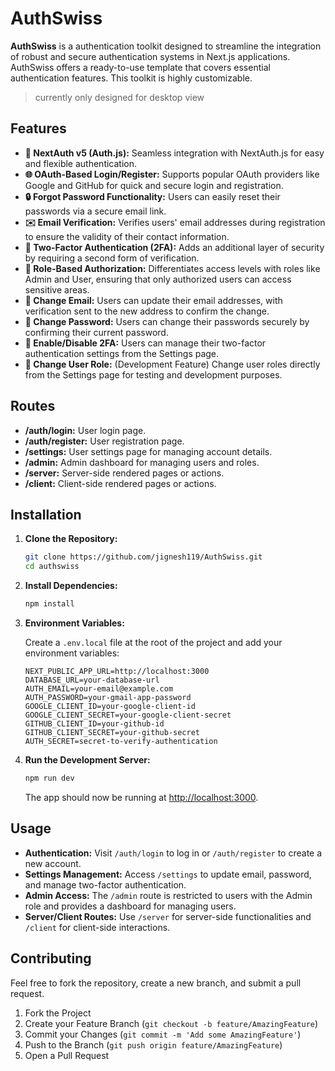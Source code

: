 # AuthSwiss

**AuthSwiss** is a authentication toolkit designed to streamline the integration of robust and secure authentication systems in Next.js applications. AuthSwiss offers a ready-to-use template that covers essential authentication features. This toolkit is highly customizable.
> currently only designed for desktop view

## Features

- **🔐 NextAuth v5 (Auth.js):** Seamless integration with NextAuth.js for easy and flexible authentication.
- **🌐 OAuth-Based Login/Register:** Supports popular OAuth providers like Google and GitHub for quick and secure login and registration.
- **🔒 Forgot Password Functionality:** Users can easily reset their passwords via a secure email link.
- **✉️ Email Verification:** Verifies users' email addresses during registration to ensure the validity of their contact information.
- **📱 Two-Factor Authentication (2FA):** Adds an additional layer of security by requiring a second form of verification.
- **👥 Role-Based Authorization:** Differentiates access levels with roles like Admin and User, ensuring that only authorized users can access sensitive areas.
- **📧 Change Email:** Users can update their email addresses, with verification sent to the new address to confirm the change.
- **🔑 Change Password:** Users can change their passwords securely by confirming their current password.
- **🔔 Enable/Disable 2FA:** Users can manage their two-factor authentication settings from the Settings page.
- **🔄 Change User Role:** (Development Feature) Change user roles directly from the Settings page for testing and development purposes.

## Routes

- **/auth/login:** User login page.
- **/auth/register:** User registration page.
- **/settings:** User settings page for managing account details.
- **/admin:** Admin dashboard for managing users and roles.
- **/server:** Server-side rendered pages or actions.
- **/client:** Client-side rendered pages or actions.

## Installation

1. **Clone the Repository:**

   ```bash
   git clone https://github.com/jignesh119/AuthSwiss.git
   cd authswiss
   ```

2. **Install Dependencies:**

   ```bash
   npm install
   ```

3. **Environment Variables:**

   Create a `.env.local` file at the root of the project and add your environment variables:

   ```plaintext
   NEXT_PUBLIC_APP_URL=http://localhost:3000
   DATABASE_URL=your-database-url
   AUTH_EMAIL=your-email@example.com
   AUTH_PASSWORD=your-gmail-app-password
   GOOGLE_CLIENT_ID=your-google-client-id
   GOOGLE_CLIENT_SECRET=your-google-client-secret
   GITHUB_CLIENT_ID=your-github-id
   GITHUB_CLIENT_SECRET=your-github-secret
   AUTH_SECRET=secret-to-verify-authentication
   ```

4. **Run the Development Server:**

   ```bash
   npm run dev
   ```

   The app should now be running at [http://localhost:3000](http://localhost:3000).

## Usage

- **Authentication:** Visit `/auth/login` to log in or `/auth/register` to create a new account.
- **Settings Management:** Access `/settings` to update email, password, and manage two-factor authentication.
- **Admin Access:** The `/admin` route is restricted to users with the Admin role and provides a dashboard for managing users.
- **Server/Client Routes:** Use `/server` for server-side functionalities and `/client` for client-side interactions.

## Contributing

Feel free to fork the repository, create a new branch, and submit a pull request.

1. Fork the Project
2. Create your Feature Branch (`git checkout -b feature/AmazingFeature`)
3. Commit your Changes (`git commit -m 'Add some AmazingFeature'`)
4. Push to the Branch (`git push origin feature/AmazingFeature`)
5. Open a Pull Request
